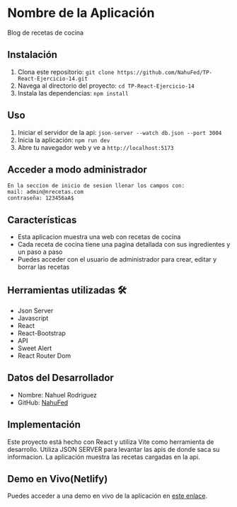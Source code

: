 # Nombre de la Aplicación

Blog de recetas de cocina
## Instalación

1. Clona este repositorio: `git clone https://github.com/NahuFed/TP-React-Ejercicio-14.git`
2. Navega al directorio del proyecto: `cd TP-React-Ejercicio-14`
3. Instala las dependencias: `npm install`

## Uso

1. Iniciar el servidor de la api: `json-server --watch db.json --port 3004`
2. Inicia la aplicación: `npm run dev`
3. Abre tu navegador web y ve a `http://localhost:5173`
 
## Acceder a modo administrador
    En la seccion de inicio de sesion llenar los campos con:
    mail: admin@nrecetas.com
    contraseña: 123456aA$
 
## Características

- Esta aplicacion muestra una web con recetas de cocina
- Cada receta de cocina tiene una pagina detallada con sus ingredientes y un paso a paso
- Puedes acceder con el usuario de administrador para crear, editar y borrar las recetas

## Herramientas utilizadas 🛠
- Json Server
- Javascript
- React
- React-Bootstrap
- API
- Sweet Alert
- React Router Dom
## Datos del Desarrollador

- Nombre: Nahuel Rodriguez
- GitHub: [NahuFed](https://github.com/NahuFed)

## Implementación

Este proyecto está hecho con React y utiliza Vite como herramienta de desarrollo. Utiliza JSON SERVER para levantar las apis de donde saca su informacion. La aplicación muestra las recetas cargadas en la api.
## Demo en Vivo(Netlify)

Puedes acceder a una demo en vivo de la aplicación en [este enlace](https://ejercicio14react-nahuel-rodriguez.netlify.app).

